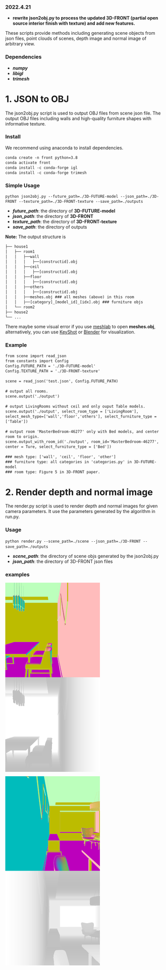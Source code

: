 

### 2022.4.21 
* **rewrite json2obj.py to process the updated 3D-FRONT (partial open source interior finish with texture) and add new features.**

These scripts provide methods including generating scene objects from json files, point clouds of scenes, depth image and normal image of arbitrary view.

### Dependencies
  + ***numpy***
  + ***libigl***
  + ***trimesh***


# 1. JSON to OBJ
The json2obj.py script is used to output OBJ files from scene json file. The output OBJ files including walls and high-quality furniture shapes with informative texture.



### Install
We recommend using anaconda to install dependencies.
```
conda create -n front python=3.8
conda activate front
conda install -c conda-forge igl
conda install -c conda-forge trimesh
```
### Simple Usage
```
python json2obj.py --future_path=./3D-FUTURE-model --json_path=./3D-FRONT --texture_path=./3D-FRONT-texture --save_path=./outputs
```
  + ***future_path***: the directory of **3D-FUTURE-model**
  + ***json_path***: the directory of **3D-FRONT**
  + ***texture_path***: the directory of **3D-FRONT-texture**
  + ***save_path***: the directory of outputs

**Note:** 
The output structure is
```
├── house1
│   ├── room1
│   │   ├──wall
│   │   │   ├──[constructid].obj
│   │   ├──ceil
│   │   │   ├──[constructid].obj
│   │   ├──floor
│   │   │   ├──[constructid].obj
│   │   ├──others
│   │   │   ├──[constructid].obj
│   │   ├──meshes.obj ### all meshes (above) in this room 
│   │   ├──[category]_[model_id]_[idx].obj ### furniture objs
│   └── room2
├── house2
└── ...
```
There maybe some visual error if you use [meshlab](https://www.meshlab.net/) to open **meshes.obj**, alternatively, you can use [KeyShot](https://www.keyshot.com/) or [Blender](https://www.blender.org/) for visualization.

### Example

```
from scene import read_json
from constants import Config
Config.FUTURE_PATH = './3D-FUTURE-model'
Config.TEXTURE_PATH = './3D-FRONT-texture'

scene = read_json('test.json', Config.FUTURE_PATH)

# output all rooms.
scene.output('./output')

# output LivingRooms without ceil and only ouput Table models.
scene.output('./output', select_room_type = ['LivingRoom'], select_mesh_type=['wall','floor','others'], select_furniture_type = ['Table'])

# output room 'MasterBedroom-46277' only with Bed models, and center room to origin.
scene.output_with_room_id('./output', room_id='MasterBedroom-46277', center = Ture, select_furniture_type = ['Bed'])

### mesh type: ['wall', 'ceil', 'floor', 'other']
### furniture type: all categories in 'categories.py' in 3D-FUTURE-model
### room type: Figure 5 in 3D-FRONT paper.
```

  
# 2. Render depth and normal image

The render.py script is used to render depth and normal images for given camera parameters. It use the parameters generated by the algorithm in run.py.

 ### Usage

`python render.py --scene_path=./scene --json_path=./3D-FRONT --save_path=./outputs` 

  + ***scene_path***: the directory of scene objs generated by the json2obj.py
  + ***json_path***: the directory of 3D-FRONT json files

### examples

<img src="imgs/normal1.png" width = "300" height = "300" align=center /><img src="imgs/depth1.png" width = "300" height = "300" align=center />

<img src="imgs/normal2.png" width = "300" height = "300" align=center /><img src="imgs/depth2.png" width = "300" height = "300" align=center />

